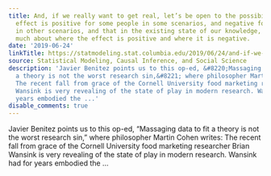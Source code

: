 ```yaml
---
title: And, if we really want to get real, let’s be open to the possibility that the
  effect is positive for some people in some scenarios, and negative for other people
  in other scenarios, and that in the existing state of our knowledge, we can’t say
  much about where the effect is positive and where it is negative.
date: '2019-06-24'
linkTitle: https://statmodeling.stat.columbia.edu/2019/06/24/and-if-we-really-want-to-get-real-lets-be-open-to-the-possibility-that-the-effect-is-positive-for-some-people-in-some-scenarios-and-negative-for-other-people-in-other-scenarios-and-that-in-the-e/
source: Statistical Modeling, Causal Inference, and Social Science
description: 'Javier Benitez points us to this op-ed, &#8220;Massaging data to fit
  a theory is not the worst research sin,&#8221; where philosopher Martin Cohen writes:
  The recent fall from grace of the Cornell University food marketing researcher Brian
  Wansink is very revealing of the state of play in modern research. Wansink had for
  years embodied the ...'
disable_comments: true
---
```

Javier Benitez points us to this op-ed, &#8220;Massaging data to fit a theory is not the worst research sin,&#8221; where philosopher Martin Cohen writes: The recent fall from grace of the Cornell University food marketing researcher Brian Wansink is very revealing of the state of play in modern research. Wansink had for years embodied the ...